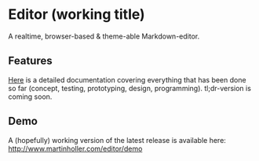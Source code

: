 # Editor (working title)

A realtime, browser-based & theme-able Markdown-editor.

## Features

[Here](http://www.martinholler.com/the-story-behind-my-editor) is a detailed documentation covering everything that has been done so far (concept, testing, prototyping, design, programming). tl;dr-version is coming soon.

## Demo

A (hopefully) working version of the latest release is available here: http://www.martinholler.com/editor/demo
